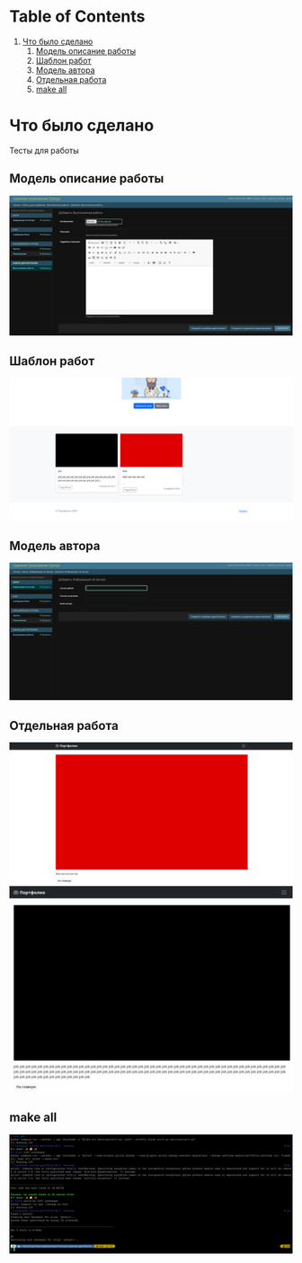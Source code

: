 
# Table of Contents

1.  [Что было сделано](#org7c6a39e)
    1.  [Модель описание работы](#org2a8434e)
    2.  [Шаблон работ](#org248449d)
    3.  [Модель автора](#orgff8b499)
    4.  [Отдельная работа](#org822701c)
    5.  [make all](#org5356a04)



<a id="org7c6a39e"></a>

# Что было сделано

Тесты для работы


<a id="org2a8434e"></a>

## Модель описание работы

![img](docs/img/admin_job.png)


<a id="org248449d"></a>

## Шаблон работ

![img](docs/img/jobs_index.png)


<a id="orgff8b499"></a>

## Модель автора

![img](docs/img/admin_author.png)


<a id="org822701c"></a>

## Отдельная работа

![img](docs/img/job_red.png)
![img](docs/img/job_black.png)


<a id="org5356a04"></a>

## make all

![img](docs/img/make_all.png)

